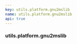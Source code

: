 ```yaml
---
key: utils.platform.gnu2mslib
name: utils.platform.gnu2mslib
api: true
---
```


### utils.platform.gnu2mslib
